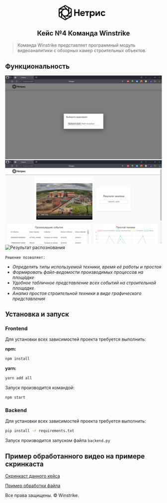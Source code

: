 <p align="center">
<img src="img/logo.png" alt="Логотип проекта" width="150" style="display: inline-block; vertical-align: middle; margin-right: 10px;"/> <br/>
<H2 align="center">Кейс №4 Команда Winstrike</H2>
</p>

> Команда Winstrike представляет программный модуль видеоаналитики с обзорных камер строительных объектов.

## Функциональность
![Загрузка видеофайла](img/load.png)
![Главная страница](img/mainPage.png)
![Результат распознования](img/detection.png)

```Решение позволяет:```
- _Определять типы используемой техники, время её работы и простоя_
- _Формировать файл-ведомости производимых процессов на площадке_
- _Удобное табличное представление всех событий на строительной площадке_
- _Анализ простоя строительной техники в виде графического представления_

## Установка и запуск

### Frontend
Для установки всех зависимостей проекта требуется выполнить:

**npm:**

```sh
npm install
```

**yarn:**

```sh
yarn add all
```

Запуск производится командой:
```sh
npm start
```


### Backend
Для установки всех зависимостей проекта требуется выполнить:
```sh
pip install -r requirements.txt
```

Запуск производится запуском файла `backend.py`

## Пример обработанного видео на примере скринкаста
[Скринкаст данного кейса](https://disk.yandex.ru/i/MHaNbqGFjmGE-g)

[Пример обработки файла](https://disk.yandex.ru/i/OxW_X90b7K-nuw)


Все права защищены. &copy; Winstrike.